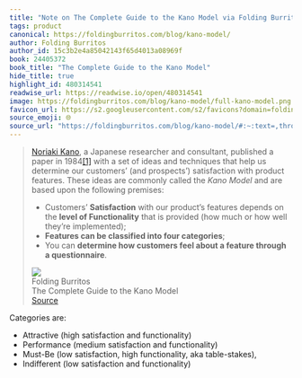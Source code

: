 ```yaml
---
title: "Note on The Complete Guide to the Kano Model via Folding Burritos"
tags: product
canonical: https://foldingburritos.com/blog/kano-model/
author: Folding Burritos
author_id: 15c3b2e4a85042143f65d4013a08969f
book: 24405372
book_title: "The Complete Guide to the Kano Model"
hide_title: true
highlight_id: 480314541
readwise_url: https://readwise.io/open/480314541
image: https://foldingburritos.com/blog/kano-model/full-kano-model.png
favicon_url: https://s2.googleusercontent.com/s2/favicons?domain=foldingburritos.com
source_emoji: 🌐
source_url: "https://foldingburritos.com/blog/kano-model/#:~:text=,through%20a%20questionnaire**."
---
```


> [Noriaki Kano](https://en.wikipedia.org/wiki/Noriaki_Kano), a Japanese researcher and consultant, published a paper in 1984[[1]](https://foldingburritos.com/blog/kano-model#fn1) with a set of ideas and techniques that help us determine our customers’ (and prospects’) satisfaction with product features. These ideas are commonly called the *Kano Model* and are based upon the following premises:
> 
> - Customers’ **Satisfaction** with our product’s features depends on the **level of Functionality** that is provided (how much or how well they’re implemented);
> - **Features can be classified into four categories**;
> - You can **determine how customers feel about a feature through a questionnaire**.
> <div class="quoteback-footer"><div class="quoteback-avatar"><img class="mini-favicon" src="https://s2.googleusercontent.com/s2/favicons?domain=foldingburritos.com"></div><div class="quoteback-metadata"><div class="metadata-inner"><span style="display:none">FROM:</span><div aria-label="Folding Burritos" class="quoteback-author"> Folding Burritos</div><div aria-label="The Complete Guide to the Kano Model" class="quoteback-title"> The Complete Guide to the Kano Model</div></div></div><div class="quoteback-backlink"><a target="_blank" aria-label="go to the full text of this quotation" rel="noopener" href="https://foldingburritos.com/blog/kano-model/#:~:text=,through%20a%20questionnaire**." class="quoteback-arrow"> Source</a></div></div>

Categories are:
- Attractive (high satisfaction and functionality)
- Performance (medium satisfaction and functionality)
- Must-Be (low satisfaction, high functionality, aka table-stakes),
- Indifferent (low satisfaction and functionality)